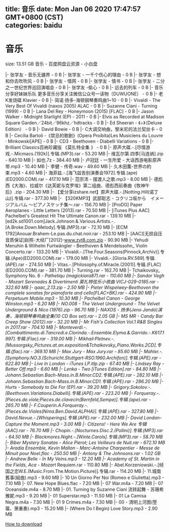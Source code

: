 
title: 音乐
date: Mon Jan 06 2020 17:47:57 GMT+0800 (CST)    
categories: baidu
---

# 音乐
size: 13.51 GB
 音乐 - 百度网盘云资源 - 小白盘
 
|- 张学友 - 音乐无疆界 - 0 B
|- 张学友 - 一千个伤心的理由 - 0 B
|- 张学友 - 想和你去吹吹风 - 0 B
|- 张学友 - 情网 - 0 B
|- 张学友 - 情书 - 0 B
|- 张学友 - 二分之一世纪世界巡回演唱会 - 0 B
|- 张学友  -偷心 - 0 B
|- 远去的列车 - 0 B
|- 音乐分享好妹妹乐队  更多音乐分享关注微信公众号一读物（DUWUONE） - 0 B
|- 老K发烧碟 Klavier - 0 B
|- 简诺·扬多-海顿钢琴奏鸣曲1~10 - 0 B
|- Vivaldi - The Very Best Of Vivaldi (naxos 2005) ALAC - 0 B
|- Suzanne Ciani - Turning (1999) - 0 B
|- Lana Del Rey - Honeymoon (2015) [FLAC] - 0 B
|- Jason Walker - Midnight Starlight (EP) - 2011 - 0 B
|- Elvis as Recorded at Madison Square Garden／24bit／96khz／hdtracks - 0 B
|- Ed Sheeran - 《÷》（Deluxe Edition） - 0 B
|- David Bowie - 0 B
|- C大调交响曲，黎米尼的法兰契丝卡 - 0 B
|- Cecilia Bartoli -《禁忌的歌剧》(Opera Proibita)Les Musiciens du Louvre · Minkowski[APE] - 0 B
|- CD3 - Beethoven - Diabelli Variations - 0 B
|- Brilliant Classics百衲珍藏版 《莫扎特全集 》 - 0 B
|- 原声大碟.-.[尽情游戏.-.Micmacs.(192k)].专辑.(MP3).rar - 53.20 MB
|- 维瓦尔第.四季[马连纳].zip - 640.10 MB
|- 如也.7z - 384.40 MB
|- 卢冠廷 - 一生所爱 - 大话西游电影原声带.mp3 - 10.40 MB
|- 李健 - 传奇.wav - 49.60 MB
|- 久木田薫-世界の約束.mp3 - 4.60 MB
|- 海菲兹.-.[海飞兹告别演奏会1972].专辑.(ape)(ED2000.COM).rar - 417.10 MB
|- 范宗沛 - 摆渡人之歌.mp3 - 8.00 MB
|- 德彪西《大海》、拉威尔《达芙妮与克罗埃》第二组曲、德彪西前奏曲《牧神午后》.zip - 204.30 MB
|- 【爱分享izshare.net】原声大碟.-.[Notting.Hill(诺丁山)].专辑.rar - 377.30 MB
|- 【320KMP3】武部聡志 - コクリコ坂から　イメージアルバム ～ピアノスケッチ集～.rar - 156.70 MB
|- [ProDG] Paper Aeroplanes - Little Letters (2013).rar - 70.50 MB
|- [iTunes Plus AAC] Pachelbel's Greatest Hit The Ultimate Canon.rar - 139.10 MB
|- [ed2k.sd1001.com]Jack.Johnson.&amp;.Various.Artists.-.[A.Broke.Down.Melody].专辑.(MP3).rar - 72.10 MB
|- [ECM 1792]Anouar.Brahem-Le.pas.du.chat.noir.rar - 253.10 MB
|- [AAC][无损自压音质保证]赵照-大经厂[2012]-www.zyt8.com.zip - 90.90 MB
|- Yehudi Menuhin & Wilhelm Furtwängler - Beethoven & Mendelssohn_ Violin Concerto.rar - 133.20 MB
|- Vivaldi.-.[The.Four.Seasons(Pinnock,Archiv)].专辑.(Ape)(ED2000.COM).rar - 179.00 MB
|- Vivaldi.-.[Gloria.RV.589].专辑.(APE).rar - 274.50 MB
|- Vitas.-.[Philosophy.of.Miracle.(2001)].专辑.(FLAC)(ED2000.COM).rar - 381.70 MB
|- Turning.rar - 162.70 MB
|- Tchaikovsky_ Symphony No. 6 - _Pathetiqu (magickiara87).rar - 110.60 MB
|- Sandor Vegh - Mozart Serenades & Divertimenti 莫扎特弦乐小夜曲 VICJ-029-0185.rar - 322.60 MB
|- qaac_2.13.zip - 2.50 MB
|- Pieter Wispelwey-Beethoven the complete sonatas for pianoforte and cello[FLAC+BK].rar - 424.90 MB
|- Perpetuum Mobile.mp3 - 10.30 MB
|- Pachelbel Canon - George Winston.mp3 - 6.20 MB
|- NO.008 - The Velvet Underground - The Velvet Underground & Nico (1976).zip - 96.70 MB
|- NAXOS - 扬多(Jeno Jandó)演奏，海顿钢琴奏鸣曲全集(10 CD Box set).rar - 2.05 GB
|- MS MR - Candy Bar Creep Show (2012).rar - 32.20 MB
|- Mr Fish's Collection Vol.1 R&B Singles in 2017.rar - 704.10 MB
|- Monteverdi.-.[Combattimento.di.Tancredi.e.Clorinda.-.Ensemble.Elyma.&amp;.Garrido.-.K617.1997].专辑.(Flac).rar - 319.00 MB
|- Mikhail·Pletnev.-.[Mussorgsky_Pictures.at.an.exposition&Tchaikovsky_Piano.Works.2CD].专辑.(flac).rar - 369.10 MB
|- Max Jury - Max Jury.rar - 85.60 MB
|- Mahler.-.[Symphony.NO.3.(Schuricht.Stuttgart-RSO.1960.Archifon)].专辑.(APE).rar - 622.80 MB
|- Live In London - iTunes LP.itlp.zip - 67.40 MB
|- Lindsey Ray - Better Off.mp3 - 6.60 MB
|- Lenka - Two [iTunes Edition].rar - 84.80 MB
|- Johann.Sebastian.Bach-Mass.in.B.Minor.CD2.专辑.(APE).rar - 282.10 MB
|- Johann.Sebastian.Bach-Mass.in.B.Minor.CD1.专辑.(APE).rar - 286.20 MB
|- Hurts - Somebody to Die For (EP).rar - 39.20 MB
|- Grigory.Sokolov.-.[Beethoven.Variations.Diabelli].专辑.(APE).rar - 223.20 MB
|- Forqueray.-.[Pieces.de.viole;Pieces.de.clavecin(Bernfeld,Sempe)].专辑.(ape).rar - 265.70 MB
|- F.Couperin.A.Forqueray.-.[Pieces.de.Violes(Nima.Ben.David.ALPHA)].专辑.(APE).rar - 327.80 MB
|- David.Nevue.-.[Whisperings].专辑.(APE).rar - 232.00 MB
|- David London-Capture the Moment.mp3 - 3.00 MB
|- Citizens! - Here We Are 专辑 (AAC).rar - 76.70 MB
|- Chopin.-.[Nocturnes.Disc.2.(Pollini)].专辑.(MP3).rar - 64.50 MB
|- Blackmores.Night.-.[Winte.Carols].专辑.(MP3).rar - 58.70 MB
|- Biber Mystery Sonatas - Alice Pierot; Les Veilleurs de Nuit.rar - 672.10 MB
|- Aradia Ensemble, Kevin Mallon - Marc-Antoine Charpentier - Messe de Minuit pour Noel.flac - 250.50 MB
|- Antony & The Johnsons.rar - 1.02 GB
|- Andrew Belle - In My Veins.mp3 - 12.20 MB
|- Academy of St. Martin in the Fields, Aca - Mozart_ Requiem.rar - 110.80 MB
|- Abel.Korzeniowski.-.[倾国之恋W.E.(Music.From.The.Motion.Picture)].专辑.rar - 114.20 MB
|- 11.城南舊事(組曲).mp3 - 9.60 MB
|- 10 Un Giorno Per Noi (Romeo e Giulietta).mp3 - 7.10 MB
|- 07. New Hope Blues.flac - 7.20 MB
|- 07 War.m4a - 7.20 MB
|- 07 Oceanside.m4a - 8.70 MB
|- 01. Turning by Suzanne Ciani 流转起舞 - 苏珊希雅妮.mp3 - 9.20 MB
|- 01 Superstar.mp3 - 11.50 MB
|- 01 La Camisa Negra.m4a - 7.30 MB
|- 01 9 Crimes.m4a - 7.30 MB
|- 00 - 清明上河图(箜篌、箫重奏).mp3 - 15.20 MB
|- (Where Do I Begin) Love Story.mp3 - 2.90 MB

[How to download](https://bpcam.bemobtrk.com/go/2ceec3aa-1ca2-46d6-b9ff-aaa5c184517c?jno=5528)